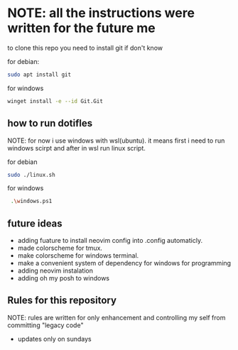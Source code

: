 # NOTE: all the instructions were written for the future me

to clone this repo you need to install git if don't know

for debian:

```bash
sudo apt install git
```

for windows

```bash
winget install -e --id Git.Git
```

## how to run dotifles

NOTE: for now i use windows with wsl(ubuntu). it means first i need to run
windows scirpt and after in wsl run linux script.

for debian

```bash
sudo ./linux.sh
```

for windows

```bash
 .\windows.ps1
```

## future ideas

- adding fuature to install neovim config into .config automaticly.
- made colorscheme for tmux.
- make colorscheme for windows terminal.
- make a convenient system of dependency for windows for programming
- adding neovim instalation
- adding oh my posh to windows

## Rules for this repository

NOTE: rules are written for only enhancement and controlling my self from committing "legacy code"

- updates only on sundays
